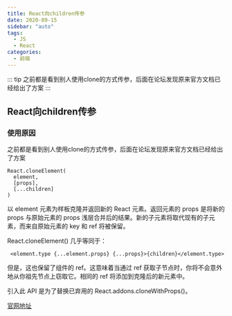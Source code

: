 ```yaml
---
title: React向children传参
date: 2020-09-15
sidebar: "auto"
tags:
  - JS
  - React
categories:
  - 前端
---
```


::: tip
之前都是看到别人使用clone的方式传参，后面在论坛发现原来官方文档已经给出了方案
:::
<!-- more -->
## React向children传参

### 使用原因

之前都是看到别人使用clone的方式传参，后面在论坛发现原来官方文档已经给出了方案



```
React.cloneElement(
  element,
  [props],
  [...children]
)
```
以 element 元素为样板克隆并返回新的 React 元素。返回元素的 props 是将新的 props 与原始元素的 props 浅层合并后的结果。新的子元素将取代现有的子元素，而来自原始元素的 key 和 ref 将被保留。

React.cloneElement() 几乎等同于：



```
 <element.type {...element.props} {...props}>{children}</element.type>
```
但是，这也保留了组件的 ref。这意味着当通过 ref 获取子节点时，你将不会意外地从你祖先节点上窃取它。相同的 ref 将添加到克隆后的新元素中。

引入此 API 是为了替换已弃用的 React.addons.cloneWithProps()。 

[官网地址](https://zh-hans.reactjs.org/docs/react-api.html#cloneelement)

